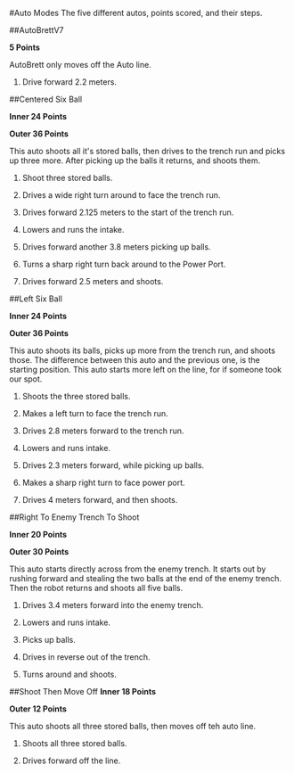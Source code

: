 #Auto Modes
The five different autos, points scored, and their steps.

##AutoBrettV7 

**5 Points**

AutoBrett only moves off the Auto line.

1. Drive forward   2.2 meters.

##Centered Six Ball 

**Inner 24 Points**

**Outer 36 Points**

This auto shoots all it's stored balls, then drives to the trench run and picks up three more. After picking up the balls it returns, and shoots them.

1. Shoot three stored balls.

2. Drives a wide right turn around to face the trench run.

3. Drives forward 2.125 meters to the start of the trench run.

4. Lowers and runs the intake.

5. Drives forward another 3.8 meters picking up balls.

6. Turns a sharp right turn back around to the Power Port.

7. Drives forward 2.5 meters and shoots.

##Left Six Ball 

**Inner 24 Points**

**Outer 36 Points**

This auto shoots its balls, picks up more from the trench run, and shoots those. The difference between this auto and the previous one, is the starting position. This auto starts more left on the line, for if someone took our spot.

1. Shoots the three stored balls.

2.  Makes a left turn to face the trench run.

3. Drives 2.8 meters forward to the trench run.

4. Lowers and runs intake.

5. Drives 2.3 meters forward, while picking up balls.

6. Makes a sharp right turn to face power port.

7. Drives 4 meters forward, and then shoots.

##Right To Enemy Trench To Shoot 

**Inner 20 Points**

**Outer 30 Points**

This auto starts directly across from the enemy trench. It starts out by rushing forward and stealing the two balls at the end of the enemy trench. Then the robot returns and shoots all five balls. 

1. Drives 3.4 meters forward into the enemy trench.

2. Lowers and runs intake.

3. Picks up balls.

4. Drives in reverse out of the trench.

5. Turns around and shoots.

##Shoot Then Move Off 
**Inner 18 Points**

**Outer 12 Points**

This auto shoots all three stored balls, then moves off teh auto line.

1. Shoots all three stored balls.

2. Drives forward off the line.

